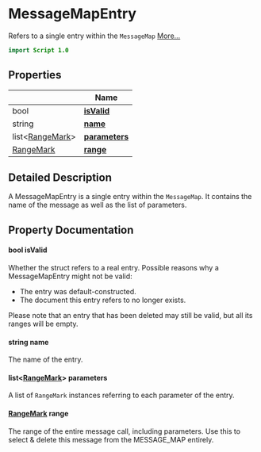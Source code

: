 # MessageMapEntry

Refers to a single entry within the `MessageMap` [More...](#detailed-description)

```qml
import Script 1.0
```

## Properties

| | Name |
|-|-|
|bool|**[isValid](#isValid)**|
|string|**[name](#name)**|
|list<[RangeMark](../script/rangemark.md)>|**[parameters](#parameters)**|
|[RangeMark](../script/rangemark.md)|**[range](#range)**|

## Detailed Description

A MessageMapEntry is a single entry within the `MessageMap`.
It contains the name of the message as well as the list of parameters.

## Property Documentation

#### <a name="isValid"></a>bool **isValid**

Whether the struct refers to a real entry.
Possible reasons why a MessageMapEntry might not be valid:
- The entry was default-constructed.
- The document this entry refers to no longer exists.

Please note that an entry that has been deleted may still be valid, but all its ranges will be empty.

#### <a name="name"></a>string **name**

The name of the entry.

#### <a name="parameters"></a>list<[RangeMark](../script/rangemark.md)> **parameters**

A list of `RangeMark` instances referring to each parameter of the entry.

#### <a name="range"></a>[RangeMark](../script/rangemark.md) **range**

The range of the entire message call, including parameters.
Use this to select & delete this message from the MESSAGE_MAP entirely.
